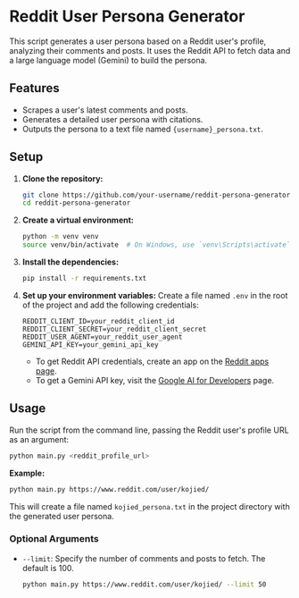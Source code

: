 # Reddit User Persona Generator

This script generates a user persona based on a Reddit user's profile, analyzing their comments and posts. It uses the Reddit API to fetch data and a large language model (Gemini) to build the persona.

## Features

- Scrapes a user's latest comments and posts.
- Generates a detailed user persona with citations.
- Outputs the persona to a text file named `{username}_persona.txt`.

## Setup

1.  **Clone the repository:**
    ```bash
    git clone https://github.com/your-username/reddit-persona-generator.git
    cd reddit-persona-generator
    ```

2.  **Create a virtual environment:**
    ```bash
    python -m venv venv
    source venv/bin/activate  # On Windows, use `venv\Scripts\activate`
    ```

3.  **Install the dependencies:**
    ```bash
    pip install -r requirements.txt
    ```

4.  **Set up your environment variables:**
    Create a file named `.env` in the root of the project and add the following credentials:
    ```
    REDDIT_CLIENT_ID=your_reddit_client_id
    REDDIT_CLIENT_SECRET=your_reddit_client_secret
    REDDIT_USER_AGENT=your_reddit_user_agent
    GEMINI_API_KEY=your_gemini_api_key
    ```
    - To get Reddit API credentials, create an app on the [Reddit apps page](https://www.reddit.com/prefs/apps).
    - To get a Gemini API key, visit the [Google AI for Developers](https://aistudio.google.com/app/apikey) page.

## Usage

Run the script from the command line, passing the Reddit user's profile URL as an argument:

```bash
python main.py <reddit_profile_url>
```

**Example:**

```bash
python main.py https://www.reddit.com/user/kojied/
```

This will create a file named `kojied_persona.txt` in the project directory with the generated user persona.

### Optional Arguments

-   `--limit`: Specify the number of comments and posts to fetch. The default is 100.
    ```bash
    python main.py https://www.reddit.com/user/kojied/ --limit 50
